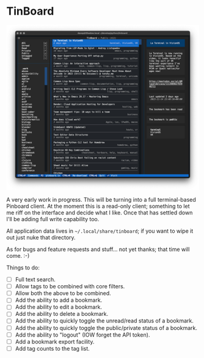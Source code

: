 # TinBoard

![TinBoard](./tinboard.png)

A very early work in progress. This will be turning into a full
terminal-based Pinboard client. At the moment this is a read-only client;
something to let me riff on the interface and decide what I like. Once that
has settled down I'll be adding full write capability too.

All application data lives in `~/.local/share/tinboard`; if you want to wipe
it out just nuke that directory.

As for bugs and feature requests and stuff... not yet thanks; that time will
come. :-)

Things to do:

- [ ] Full text search.
- [ ] Allow tags to be combined with core filters.
- [ ] Allow both the above to be combined.
- [ ] Add the ability to add a bookmark.
- [ ] Add the ability to edit a bookmark.
- [ ] Add the ability to delete a bookmark.
- [ ] Add the ability to quickly toggle the unread/read status of a
      bookmark.
- [ ] Add the ability to quickly toggle the public/private status of a
      bookmark.
- [ ] Add the ability to "logout" (IOW forget the API token).
- [ ] Add a bookmark export facility.
- [ ] Add tag counts to the tag list.

[//]: # (README.md ends here)
